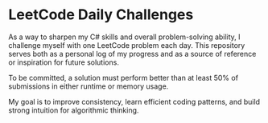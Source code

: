 # LeetCode Daily Challenges

As a way to sharpen my C# skills and overall problem-solving ability, I challenge myself with one LeetCode problem each day. This repository serves both as a personal log of my progress and as a source of reference or inspiration for future solutions.

To be committed, a solution must perform better than at least 50% of submissions in either runtime or memory usage.

My goal is to improve consistency, learn efficient coding patterns, and build strong intuition for algorithmic thinking.
